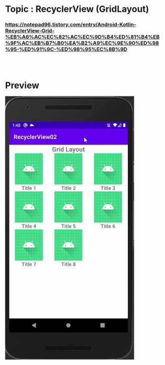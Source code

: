 # Topic : RecyclerView (GridLayout)


### https://notepad96.tistory.com/entry/Android-Kotlin-RecyclerView-Grid-%EB%A6%AC%EC%82%AC%EC%9D%B4%ED%81%B4%EB%9F%AC%EB%B7%B0%EA%B2%A9%EC%9E%90%ED%98%95-%ED%91%9C-%ED%98%95%EC%8B%9D


<br><br>

# Preview

![preview](preview.gif)
